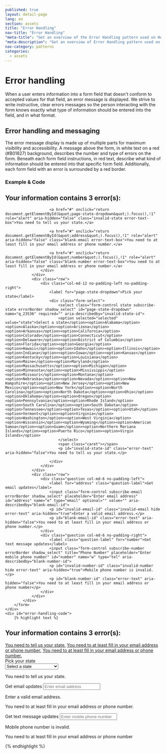 ```yaml
---
published: true
layout: detail-page
lang: en
section: assets
title: "Error Handling"
nav-title: "Error Handling"
"meta-title": "Get an overview of the Error Handling pattern used on HealthCare.gov"
"meta-description": "Get an overview of Error Handling pattern used on HealthCare.gov"
nav-category: patterns
categories:
  - assets
---
```


# Error handling

<div class="intro">
When a user enters information into a form field that doesn't conform to accepted values for that field, an error message is displayed. We strive to write instructive, clear errors messages so the person interacting with the form knows exactly what type of information should be entered into the field, and in  what format. 
</div>

<div class="hr"></div>

## Error handling and messaging 

The error message display is made up of multiple parts for maximum visibility and accessibility. A message above the form, in white text on a red (#B01827) background, describes the number and type of errors on the form. Beneath each form field instructions, in red text, describe what kind of information should be entered into that specific form field. Additionally, each form field with an error is surrounded by a red border.

<h3 class="label-opensans">Example &amp; Code</h3>

<div class="code-wrapper">
	<div class="preview">
		<form class="error-styling">
			<div class="group">
				<div class="error-msg row" aria-hidden="false">
					<div class="col-md-12">
						<h2 tabindex="0" role="alert" id="error-title">Your information contains <span class="errorNumber">3</span> error(s):</h2>

						<a href="#" onclick="return document.getElementById(&quot;page-state-dropdown&quot;).focus(),!1" role="alert" aria-hidden="false" class="invalid-state error-text-box">You need to tell us your state.</a>

						<a href="#" onclick="return document.getElementById(&quot;address&quot;).focus(),!1" role="alert" aria-hidden="false" class="blank-email error-text-box">You need to at least fill in your email address or phone number.</a>

						<a href="#" onclick="return document.getElementById(&quot;number&quot;).focus(),!1" role="alert" aria-hidden="false" class="blank-number error-text-box">You need to at least fill in your email address or phone number.</a>
					</div>
				</div>
				<div class="row">
					<div class="col-md-12 no-padding-left no-padding-right">
						<label for="page-state-dropdown">Pick your state</label>
						<div class="form-select">
							<select class="form-control state subscribe-state errorBorder shadow_select" id="page-state-dropdown" name="q_23536" required="" aria-describedby="invalid-state-id">
							<option selected="selected" value="state">Select a state</option><option>Alabama</option><option>Alaska</option><option>Arizona</option><option>Arkansas</option><option>California</option><option>Colorado</option><option>Connecticut</option><option>Delaware</option><option>District of Columbia</option><option>Florida</option><option>Georgia</option><option>Hawaii</option><option>Idaho</option><option>Illinois</option><option>Indiana</option><option>Iowa</option><option>Kansas</option><option>Kentucky</option><option>Louisiana</option><option>Maine</option><option>Maryland</option><option>Massachusetts</option><option>Michigan</option><option>Minnesota</option><option>Mississippi</option><option>Missouri</option><option>Montana</option><option>Nebraska</option><option>Nevada</option><option>New Hampshire</option><option>New Jersey</option><option>New Mexico</option><option>New York</option><option>North Carolina</option><option>North Dakota</option><option>Ohio</option><option>Oklahoma</option><option>Oregon</option><option>Pennsylvania</option><option>Rhode Island</option><option>South Carolina</option><option>South Dakota</option><option>Tennessee</option><option>Texas</option><option>Utah</option><option>Vermont</option><option>Virginia</option><option>Washington</option><option>West Virginia</option><option>Wisconsin</option><option>Wyoming</option><option>American Samoa</option><option>Guam</option><option>Northern Mariana Islands</option><option>Puerto Rico</option><option>Virgin Islands</option>        
							</select>
							<span class="caret"></span>
							<p id="invalid-state-id" class="error-text" aria-hidden="false">You need to tell us your state.</p>

						</div>
					</div>
				</div>
				<div class="row">
					<div class="question col-md-6 no-padding-left">
						<label for="address" class="question-label">Get email updates</label>
						<input class="form-control subscribe-email errorBorder shadow_select" placeholder="Enter email address" id="address" name="e" type="email" optional="" value="" aria-describedby="blank-email-id">
						<p id="invalid-email-id" class="invalid-email hide error-text" aria-hidden="true">Enter a valid email address.</p>
						<p id="blank-email-id" class="error-text" aria-hidden="false">You need to at least fill in your email address or phone number.</p>
					</div>
					<div class="question col-md-6 no-padding-right">
						<label class="question-label" for="number">Get text message updates</label>
						<input class="form-control subscribe-number errorBorder shadow_select" title="Phone Number" placeholder="Enter mobile phone number" id="number" name="w" type="tel" aria-describedby="blank-number-id">
						<p id="invalid-number-id" class="invalid-number hide error-text" aria-hidden="true">Mobile phone number is invalid.</p>
						<p id="blank-number-id" class="error-text" aria-hidden="false">You need to at least fill in your email address or phone number</p>
					</div>
				</div>
			</div>
		</form>
	</div>
	<div id="error-handling-code">
		{% highlight text %}
<form class="error-styling">
	<div class="group">
		<div class="error-msg row" aria-hidden="false">
			<div class="col-md-12">
				<h2 tabindex="0" role="alert" id="error-title">Your information contains <span class="errorNumber">3</span> error(s):</h2>
				<a href="#" onclick="return document.getElementById(&quot;page-state-dropdown&quot;).focus(),!1" role="alert" aria-hidden="false" class="invalid-state error-text-box">You need to tell us your state.</a>
				<a href="#" onclick="return document.getElementById(&quot;address&quot;).focus(),!1" role="alert" aria-hidden="false" class="blank-email error-text-box">You need to at least fill in your email address or phone number.</a>
				<a href="#" onclick="return document.getElementById(&quot;number&quot;).focus(),!1" role="alert" aria-hidden="false" class="blank-number error-text-box">You need to at least fill in your email address or phone number.</a>
			</div>
		</div>
		<div class="row">
			<div class="col-md-12 no-padding-left no-padding-right">
				<label for="page-state-dropdown">Pick your state</label>
				<div class="form-select">
					<select class="form-control state subscribe-state errorBorder shadow_select" id="page-state-dropdown" name="q_23536" required="" aria-describedby="invalid-state-id">
					<option selected="selected" value="state">Select a state</option><option>Alabama</option><option>Alaska</option><option>Arizona</option><option>Arkansas</option><option>California</option><option>Colorado</option><option>Connecticut</option><option>Delaware</option><option>District of Columbia</option><option>Florida</option><option>Georgia</option><option>Hawaii</option><option>Idaho</option><option>Illinois</option><option>Indiana</option><option>Iowa</option><option>Kansas</option><option>Kentucky</option><option>Louisiana</option><option>Maine</option><option>Maryland</option><option>Massachusetts</option><option>Michigan</option><option>Minnesota</option><option>Mississippi</option><option>Missouri</option><option>Montana</option><option>Nebraska</option><option>Nevada</option><option>New Hampshire</option><option>New Jersey</option><option>New Mexico</option><option>New York</option><option>North Carolina</option><option>North Dakota</option><option>Ohio</option><option>Oklahoma</option><option>Oregon</option><option>Pennsylvania</option><option>Rhode Island</option><option>South Carolina</option><option>South Dakota</option><option>Tennessee</option><option>Texas</option><option>Utah</option><option>Vermont</option><option>Virginia</option><option>Washington</option><option>West Virginia</option><option>Wisconsin</option><option>Wyoming</option><option>American Samoa</option><option>Guam</option><option>Northern Mariana Islands</option><option>Puerto Rico</option><option>Virgin Islands</option>        
					</select>
					<span class="caret"></span>
					<p id="invalid-state-id" class="error-text" aria-hidden="false">You need to tell us your state.</p>
				</div>
			</div>
		</div>
		<div class="row">
			<div class="question col-md-6 no-padding-left">
				<label for="address" class="question-label">Get email updates</label>
				<input class="form-control subscribe-email errorBorder shadow_select" placeholder="Enter email address" id="address" name="e" type="email" optional="" value="" aria-describedby="blank-email-id">
				<p id="invalid-email-id" class="invalid-email hide error-text" aria-hidden="true">Enter a valid email address.</p>
				<p id="blank-email-id" class="error-text" aria-hidden="false">You need to at least fill in your email address or phone number.</p>
			</div>
			<div class="question col-md-6 no-padding-right">
				<label class="question-label" for="number">Get text message updates</label>
				<input class="form-control subscribe-number errorBorder shadow_select" title="Phone Number" placeholder="Enter mobile phone number" id="number" name="w" type="tel" aria-describedby="blank-number-id">
				<p id="invalid-number-id" class="invalid-number hide error-text" aria-hidden="true">Mobile phone number is invalid.</p>
				<p id="blank-number-id" class="error-text" aria-hidden="false">You need to at least fill in your email address or phone number</p>
			</div>
		</div>
	</div>
</form>
		{% endhighlight %}
	</div>
</div>
